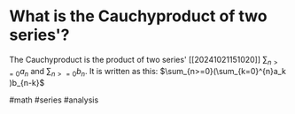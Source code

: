 # What is the Cauchyproduct of two series'?
The Cauchyproduct is the product of two series' [[20241021151020]] $\sum_{n>=0}a_n$ and $\sum_{n>=0} b_n$.
It is written as this:
$\sum_{n>=0}(\sum_{k=0}^{n}a_k )b_{n-k}$

#math #series #analysis